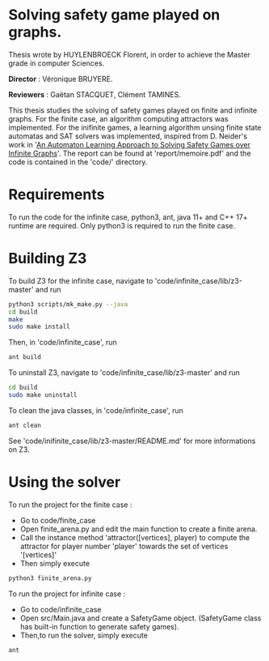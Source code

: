 # Solving safety game played on graphs.

Thesis wrote by HUYLENBROECK Florent, in order to achieve the Master grade in computer Sciences.

**Director** : Véronique BRUYERE. 

**Reviewers** : Gaëtan STACQUET, Clément TAMINES. 

This thesis studies the solving of safety games played on finite and infinite graphs. For the finite case, an algorithm computing attractors was implemented. For the inifinite games, a learning algorithm unsing finite state automatas and SAT solvers was implemented, inspired from D. Neider's work in '[An Automaton Learning Approach to Solving Safety Games over Infinite Graphs](https://link.springer.com/chapter/10.1007/978-3-662-49674-9_12)'.
The report can be found at 'report/memoire.pdf' and the code is contained in the 'code/' directory.

# Requirements
To run the code for the infinite case, python3, ant, java 11+ and C++ 17+ runtime are required. Only python3 is required to run the finite case.

# Building Z3
To build Z3 for the infinite case, navigate to 'code/infinite_case/lib/z3-master' and run
```sh
python3 scripts/mk_make.py --java
cd build
make
sudo make install
```
Then, in 'code/infinite_case', run
```sh
ant build
```
To uninstall Z3, navigate to 'code/infinite_case/lib/z3-master' and run
```sh
cd build
sudo make uninstall
```
To clean the java classes, in 'code/infinite_case', run
```sh
ant clean
```
See 'code/inifinite_case/lib/z3-master/README.md' for more informations on Z3.
# Using the solver
To run the project for the finite case :
- Go to code/finite_case
- Open finite_arena.py and edit the main function to create a finite arena.
- Call the instance method 'attractor([vertices], player) to compute the attractor for player number 'player' towards the set of vertices '[vertices]'
- Then simply execute
```sh
python3 finite_arena.py
```
To run the project for infinite case :
- Go to  code/infinite_case
- Open src/Main.java and create a SafetyGame object. (SafetyGame class has built-in function to generate safety games).
- Then,to run the solver, simply execute
```sh
ant
```

